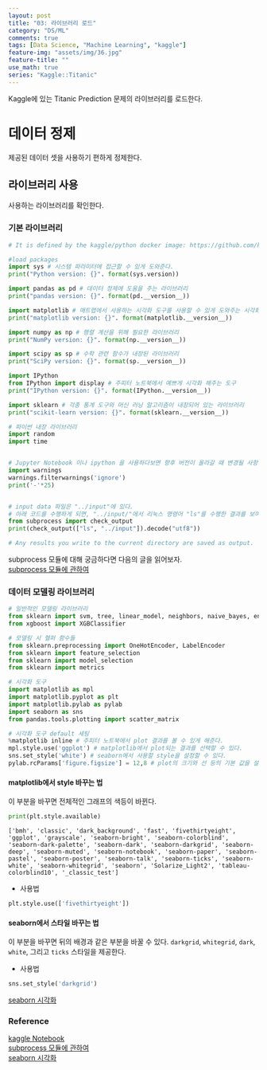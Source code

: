 ```yaml
---
layout: post
title: "03: 라이브러리 로드"
category: "DS/ML"
comments: true
tags: [Data Science, "Machine Learning", "kaggle"]
feature-img: "assets/img/36.jpg"
feature-title: ""
use_math: true
series: "Kaggle::Titanic"
---
```


Kaggle에 있는 Titanic Prediction 문제의 라이브러리를 로드한다.

# 데이터 정제

제공된 데이터 셋을 사용하기 편하게 정제한다.

## 라이브러리 사용

사용하는 라이브러리를 확인한다.

### 기본 라이브러리

```python
# It is defined by the kaggle/python docker image: https://github.com/kaggle/docker-python

#load packages
import sys # 시스템 파라미터에 접근할 수 있게 도와준다.
print("Python version: {}". format(sys.version))

import pandas as pd # 데이터 정제에 도움을 주는 라이브러리
print("pandas version: {}". format(pd.__version__))

import matplotlib # 매트랩에서 사용하는 시각화 도구를 사용할 수 있게 도와주는 시각화 도구
print("matplotlib version: {}". format(matplotlib.__version__))

import numpy as np # 행렬 계산을 위해 필요한 라이브러리
print("NumPy version: {}". format(np.__version__))

import scipy as sp # 수학 관련 함수가 내장된 라이브러리
print("SciPy version: {}". format(sp.__version__))

import IPython
from IPython import display # 주피터 노트북에서 예쁘게 시각화 해주는 도구
print("IPython version: {}". format(IPython.__version__))

import sklearn # 각종 통계 도구와 머신 러닝 알고리즘이 내장되어 있는 라이브러리
print("scikit-learn version: {}". format(sklearn.__version__))

# 파이썬 내장 라이브러리
import random
import time


# Jupyter Notebook 이나 ipython 을 사용하다보면 향후 버전이 올라갈 때 변경될 사항 등을 알려주는 경고 메시지(warning message)를 뜨지 않게 해준다.
import warnings
warnings.filterwarnings('ignore')
print('-'*25)


# input data 파일은 "../input"에 있다.
# 아래 코드를 수행하게 되면, "../input/"에서 리눅스 명령어 "ls"를 수행한 결과를 보여주게 된다. 이 때 나온 binary code를 "utf8"로 디코딩해서 보여준다.
from subprocess import check_output
print(check_output(["ls", "../input"]).decode("utf8"))

# Any results you write to the current directory are saved as output.
```

subprocess 모듈에 대해 궁금하다면 다음의 글을 읽어보자.  
[subprocess 모듈에 관하여](http://blog.naver.com/PostView.nhn?blogId=sagala_soske&logNo=221280201722&redirect=Dlog&widgetTypeCall=true&directAccess=false)

### 데이터 모델링 라이브러리

```python
# 일반적인 모델링 라이브러리
from sklearn import svm, tree, linear_model, neighbors, naive_bayes, ensemble, discriminant_analysis, gaussian_process
from xgboost import XGBClassifier

# 모델링 시 헬퍼 함수들
from sklearn.preprocessing import OneHotEncoder, LabelEncoder
from sklearn import feature_selection
from sklearn import model_selection
from sklearn import metrics

# 시각화 도구
import matplotlib as mpl
import matplotlib.pyplot as plt
import matplotlib.pylab as pylab
import seaborn as sns
from pandas.tools.plotting import scatter_matrix

# 시각화 도구 default 세팅
%matplotlib inline # 주피터 노트북에서 plot 결과를 볼 수 있게 해준다.
mpl.style.use('ggplot') # matplotlib에서 plot되는 결과를 선택할 수 있다.
sns.set_style('white') # seaborn에서 사용할 style을 설정할 수 있다.
pylab.rcParams['figure.figsize'] = 12,8 # plot의 크기와 선 등의 기본 값을 설정할 수 있다.

```

#### matplotlib에서 style 바꾸는 법

이 부분을 바꾸면 전체적인 그래프의 색등이 바뀐다.

```python
print(plt.style.available)
```

```
['bmh', 'classic', 'dark_background', 'fast', 'fivethirtyeight', 'ggplot', 'grayscale', 'seaborn-bright', 'seaborn-colorblind', 'seaborn-dark-palette', 'seaborn-dark', 'seaborn-darkgrid', 'seaborn-deep', 'seaborn-muted', 'seaborn-notebook', 'seaborn-paper', 'seaborn-pastel', 'seaborn-poster', 'seaborn-talk', 'seaborn-ticks', 'seaborn-white', 'seaborn-whitegrid', 'seaborn', 'Solarize_Light2', 'tableau-colorblind10', '_classic_test']
```

- 사용법

```python
plt.style.use(['fivethirtyeight'])
```

#### seaborn에서 스타일 바꾸는 법

이 부분을 바꾸면 뒤의 배경과 같은 부분을 바꿀 수 있다.
`darkgrid`, `whitegrid`, `dark`, `white`, 그리고 `ticks` 스타일을 제공한다.

- 사용법

```python
sns.set_style('darkgrid')
```

[seaborn 시각화](https://datascienceschool.net/view-notebook/4c2d5ff1caab4b21a708cc662137bc65/)

### Reference

[kaggle Notebook](https://www.kaggle.com/ldfreeman3/a-data-science-framework-to-achieve-99-accuracy#)  
[subprocess 모듈에 관하여](http://blog.naver.com/PostView.nhn?blogId=sagala_soske&logNo=221280201722&redirect=Dlog&widgetTypeCall=true&directAccess=false)  
[seaborn 시각화](https://datascienceschool.net/view-notebook/4c2d5ff1caab4b21a708cc662137bc65/)
